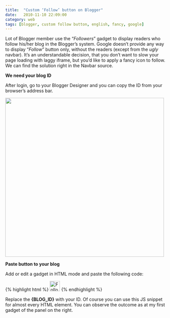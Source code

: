 ```yaml
---
title:  "Custom ‘Follow’ button on Blogger"
date:   2010-11-10 22:09:00
category: web
tags: [blogger, custom follow button, english, fancy, google]
---
```


Lot of Blogger member use the “_Followers_” gadget to display readers who follow his/her blog in the Blogger’s system.
Google doesn’t provide any way  to display “_Follow_” button only, without the readers (except from the *ugly* navbar). It’s an understandable decision, that you don’t want to slow your page loading with laggy iframe, but you’d like to apply a fancy icon to follow. We can find the solution right in the Navbar source.

**We need your blog ID**

After login, go to your Blogger Designer and you can copy the ID from your browser’s address bar.

<img border="0" src="http://dl.dropbox.com/u/3092188/blog/2010.11/browser-bar.png" width="500" />

**Paste button to your blog**

Add or edit a gadget in HTML mode and paste the following code:

{% highlight html %}
<img alt="Follow me on Blogger!"
  onclick="window.open('http://www.blogger.com/follow-blog.g?blogID={BLOG_ID}',
     'followblog',
     'height=600, width=600, toolbar=no, menubar=no, scrollbars=no, resizable=no, location=no, directories=no, status=no');"
  src="http://dl.dropbox.com/u/3092188/blog/icons/blogger-icon.png"
  style="border: 0px; cursor: pointer; width: 32px;" />
{% endhighlight %}

Replace the **{BLOG_ID}** with your ID.
Of course you can use this JS snippet for almost every HTML element.  You can observe the outcome as at my first gadget of the panel on the right.
